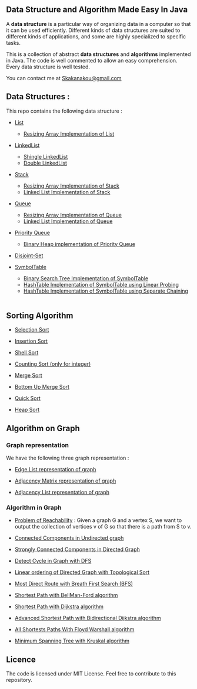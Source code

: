 ## Data Structure and Algorithm Made Easy In Java

A **data structure** is a particular way of organizing data in a computer so that it can be used efficiently. Different kinds of data structures are suited to different kinds of applications, and some are highly specialized to specific tasks. 

This is a collection of abstract **data structures** and **algorithms** implemented in Java. The code is well commented to allow an easy comprehension. Every data structure is well tested.

You can contact me at <Skakanakou@gmail.com>

## Data Structures :
This repo contains the following data structure : 

- [List](https://github.com/MiguelSteph/data-structures/blob/master/Java-data-Structures/src/main/java/com/lists/List.java)
	* [Resizing Array Implementation of List](https://github.com/MiguelSteph/data-structures/blob/master/Java-data-Structures/src/main/java/com/lists/ArrayImplOfList.java)

- [LinkedList](https://github.com/MiguelSteph/data-structures/blob/master/Java-data-Structures/src/main/java/com/linkedlist/LinkedList.java)
	* [Shingle LinkedList](https://github.com/MiguelSteph/data-structures/blob/master/Java-data-Structures/src/main/java/com/linkedlist/ShingleLinkedList.java)
	* [Double LinkedList](https://github.com/MiguelSteph/data-structures/blob/master/Java-data-Structures/src/main/java/com/linkedlist/DoubleLinkedList.java)

- [Stack](https://github.com/MiguelSteph/data-structures/blob/master/Java-data-Structures/src/main/java/com/stacks/Stack.java)
	* [Resizing Array Implementation of Stack](https://github.com/MiguelSteph/data-structures/blob/master/Java-data-Structures/src/main/java/com/stacks/ArrayImplOfStack.java)
	* [Linked List Implementation of Stack](https://github.com/MiguelSteph/data-structures/blob/master/Java-data-Structures/src/main/java/com/stacks/LinkedListImplOfStack.java)

- [Queue](https://github.com/MiguelSteph/data-structures/blob/master/Java-data-Structures/src/main/java/com/queues/Queue.java)
	* [Resizing Array Implementation of Queue](https://github.com/MiguelSteph/data-structures/blob/master/Java-data-Structures/src/main/java/com/queues/ArrayImplOfQueue.java)
	* [Linked List Implementation of Queue](https://github.com/MiguelSteph/data-structures/blob/master/Java-data-Structures/src/main/java/com/queues/LinkedListImplOfQueue.java)

- [Priority Queue](https://github.com/MiguelSteph/data-structures/blob/master/Java-data-Structures/src/main/java/com/queues/PriorityQueue.java)
	* [Binary Heap implementation of Priority Queue](https://github.com/MiguelSteph/data-structures/blob/master/Java-data-Structures/src/main/java/com/queues/PriorityQueue.java)

- [Disjoint-Set](https://github.com/MiguelSteph/data-structures/blob/master/Java-data-Structures/src/main/java/com/disjointsets/DisjointSet.java)

- [SymbolTable](https://github.com/MiguelSteph/data-structures/blob/master/Java-data-Structures/src/main/java/com/symboltables/SymbolTable.java)
	* [Binary Search Tree Implementation of SymbolTable](https://github.com/MiguelSteph/data-structures/blob/master/Java-data-Structures/src/main/java/com/symboltables/SymbolTable.java)
	* [HashTable Implementation of SymbolTable using Linear Probing](https://github.com/MiguelSteph/data-structures/blob/master/Java-data-Structures/src/main/java/com/symboltables/LinearProbingSymbolTableImpl.java)
	* [HashTable Implementation of SymbolTable using Separate Chaining](https://github.com/MiguelSteph/data-structures/blob/master/Java-data-Structures/src/main/java/com/symboltables/SeparateChainingSymbolTableImpl.java)
<br/><br/>

## Sorting Algorithm
- [Selection Sort](https://github.com/MiguelSteph/data-structures-and-algorithm/blob/master/Java-data-Structures/src/main/java/com/sorting/SelectionSort.java)

- [Insertion Sort](https://github.com/MiguelSteph/data-structures-and-algorithm/blob/master/Java-data-Structures/src/main/java/com/sorting/InsertionSort.java)

- [Shell Sort](https://github.com/MiguelSteph/data-structures-and-algorithm/blob/master/Java-data-Structures/src/main/java/com/sorting/ShellSort.java)

- [Counting Sort (only for integer)](https://github.com/MiguelSteph/data-structures-and-algorithm/blob/master/Java-data-Structures/src/main/java/com/sorting/CountingSort.java)

- [Merge Sort](https://github.com/MiguelSteph/data-structures-and-algorithm/blob/master/Java-data-Structures/src/main/java/com/sorting/MergeSort.java)

- [Bottom Up Merge Sort](https://github.com/MiguelSteph/data-structures-and-algorithm/blob/master/Java-data-Structures/src/main/java/com/sorting/BottomUpMergeSort.java)

- [Quick Sort](https://github.com/MiguelSteph/data-structures-and-algorithm/blob/master/Java-data-Structures/src/main/java/com/sorting/QuickSort.java)

- [Heap Sort](https://github.com/MiguelSteph/data-structures-and-algorithm/blob/master/Java-data-Structures/src/main/java/com/sorting/HeapSort.java)

## Algorithm on Graph
### Graph representation
We have the following three graph representation :

- [Edge List representation of graph](https://github.com/MiguelSteph/data-structures/blob/master/Java-data-Structures/src/main/java/com/graphs/GraphEdgeListRepresentation.java) 

- [Adjacency Matrix representation of graph](https://github.com/MiguelSteph/data-structures/blob/master/Java-data-Structures/src/main/java/com/graphs/GraphAdjacencyMatrixRepresentation.java)

- [Adjacency List representation of graph](https://github.com/MiguelSteph/data-structures/blob/master/Java-data-Structures/src/main/java/com/graphs/GraphAdjacencyListRepresentation.java)

### Algorithm in Graph

- [Problem of Reachability](https://github.com/MiguelSteph/data-structures-and-algorithm/blob/master/Java-data-Structures/src/main/java/com/graphs/ReachabilityInGraph.java) : Given a graph G and a vertex S, we want to output the collection of vertices v of G so that there is a path from S to v.

- [Connected Components in Undirected graph](https://github.com/MiguelSteph/data-structures-and-algorithm/blob/master/Java-data-Structures/src/main/java/com/graphs/ConnectedComponents.java)

- [Strongly Connected Components in Directed Graph](https://github.com/MiguelSteph/data-structures-and-algorithm/blob/master/Java-data-Structures/src/main/java/com/graphs/ConnectedComponents.java)

- [Detect Cycle in Graph with DFS](https://github.com/MiguelSteph/data-structures-and-algorithm/blob/master/Java-data-Structures/src/main/java/com/graphs/DetectCycle.java)

- [Linear ordering of Directed Graph with Topological Sort](https://github.com/MiguelSteph/data-structures-and-algorithm/blob/master/Java-data-Structures/src/main/java/com/graphs/GraphLinearOrder.java)

- [Most Direct Route with Breath First Search (BFS)](https://github.com/MiguelSteph/data-structures-and-algorithm/blob/master/Java-data-Structures/src/main/java/com/graphs/MostDirectPath.java)

- [Shortest Path with BellMan-Ford algorithm](https://github.com/MiguelSteph/data-structures-and-algorithm/blob/master/Java-data-Structures/src/main/java/com/graphs/ShortestPathWithBellmanFord.java)

- [Shortest Path with Dijkstra algorithm](https://github.com/MiguelSteph/data-structures-and-algorithm/blob/master/Java-data-Structures/src/main/java/com/graphs/ShortestPathWithDijkstra.java)

- [Advanced Shortest Path with Bidirectional Dijkstra algorithm](https://github.com/MiguelSteph/data-structures-and-algorithm/blob/master/Java-data-Structures/src/main/java/com/graphs/ShortestPathWithBidirectionalDijkstra.java)

- [All Shortests Paths With Floyd Warshall algorithm](https://github.com/MiguelSteph/data-structures-and-algorithm/blob/master/Java-data-Structures/src/main/java/com/graphs/AllShortestPathWithFloydWarshall.java)

- [Minimum Spanning Tree with Kruskal algorithm](https://github.com/MiguelSteph/data-structures-and-algorithm/blob/master/Java-data-Structures/src/main/java/com/graphs/GraphMstWithKruskal.java)

## Licence
The code is licensed under MIT License.
Feel free to contribute to this repository.

